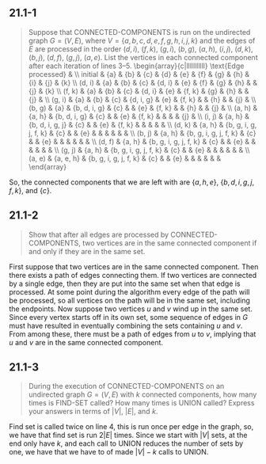 ## 21.1-1

> Suppose that $\text{CONNECTED-COMPONENTS}$ is run on the undirected graph $G = (V, E)$, where $V = \{a, b, c, d, e, f, g, h, i, j, k\}$ and the edges of $E$ are processed in the order $(d, i)$, $(f, k)$, $(g, i)$, $(b, g)$, $(a, h)$, $(i, j)$, $(d, k)$, $(b, j)$, $(d, f)$, $(g, j)$, $(a, e)$. List the vertices in each connected component after each iteration of lines 3–5.
\begin{array}{c|lllllllllll}
\text{Edge processed} & \\\\
initial & \{a\}       & \{b\}                   & \{c\} & \{d\}       & \{e\} & \{f\}    & \{g\} & \{h\} & \{i\} & \{j\} & \{k\} \\\\
(d, i)  & \{a\}       & \{b\}                   & \{c\} & \{d, i\}    & \{e\} & \{f\}    & \{g\} & \{h\} &       & \{j\} & \{k\} \\\\
(f, k)  & \{a\}       & \{b\}                   & \{c\} & \{d, i\}    & \{e\} & \{f, k\} & \{g\} & \{h\} &       & \{j\} &       \\\\
(g, i)  & \{a\}       & \{b\}                   & \{c\} & \{d, i, g\} & \{e\} & \{f, k\} &       & \{h\} &       & \{j\} &       \\\\
(b, g)  & \{a\}       & \{b, d, i, g\}          & \{c\} &             & \{e\} & \{f, k\} &       & \{h\} &       & \{j\} &       \\\\
(a, h)  & \{a, h\}    & \{b, d, i, g\}          & \{c\} &             & \{e\} & \{f, k\} &       &       &       & \{j\} &       \\\\
(i, j)  & \{a, h\}    & \{b, d, i, g, j\}       & \{c\} &             & \{e\} & \{f, k\} &       &       &       &       &       \\\\
(d, k)  & \{a, h\}    & \{b, g, i, g, j, f, k\} & \{c\} &             & \{e\} &          &       &       &       &       &       \\\\
(b, j)  & \{a, h\}    & \{b, g, i, g, j, f, k\} & \{c\} &             & \{e\} &          &       &       &       &       &       \\\\
(d, f)  & \{a, h\}    & \{b, g, i, g, j, f, k\} & \{c\} &             & \{e\} &          &       &       &       &       &       \\\\
(g, j)  & \{a, h\}    & \{b, g, i, g, j, f, k\} & \{c\} &             & \{e\} &          &       &       &       &       &       \\\\
(a, e)  & \{a, e, h\} & \{b, g, i, g, j, f, k\} & \{c\} &             & \{e\} &          &       &       &       &       &       
\end{array}

So, the connected components that we are left with are  $\{a, h, e\}$,  $\{b, d, i, g, j, f, k\}$, and $\{c\}$.

## 21.1-2

> Show that after all edges are processed by $\text{CONNECTED-COMPONENTS}$, two vertices are in the same connected component if and only if they are in the same set.

First suppose that two vertices are in the same connected component. Then there exists a path of edges connecting them. If two vertices are connected by a single edge, then they are put into the same set when that edge is processed. At some point during the algorithm every edge of the path will be processed, so all vertices on the path will be in the same set, including the endpoints. Now suppose two vertices $u$ and $v$ wind up in the same set. Since every vertex starts off in its own set, some sequence of edges in $G$ must have resulted in eventually combining the sets containing $u$ and $v$. From among these, there must be a path of edges from $u$ to $v$, implying that $u$ and $v$ are in the same connected component.

## 21.1-3

> During the execution of $\text{CONNECTED-COMPONENTS}$ on an undirected graph $G = (V, E)$ with $k$ connected components, how many times is $\text{FIND-SET}$ called? How many times is $\text{UNION}$ called? Express your answers in terms of $|V|$, $|E|$, and $k$.

Find set is called twice on line 4, this is run once per edge in the graph, so, we have that find set is run $2|E|$ times. Since we start with $|V|$ sets, at the end only have $k$, and each call to $\text{UNION}$ reduces the number of sets by one, we have that we have to of made $|V| - k$ calls to $\text{UNION}$.
